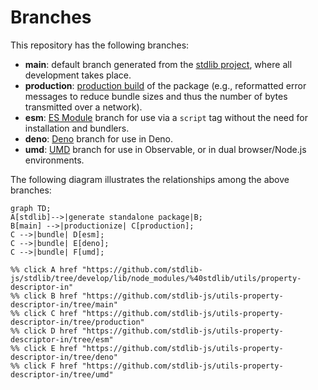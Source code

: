 <!--

@license Apache-2.0

Copyright (c) 2022 The Stdlib Authors.

Licensed under the Apache License, Version 2.0 (the "License");
you may not use this file except in compliance with the License.
You may obtain a copy of the License at

    http://www.apache.org/licenses/LICENSE-2.0

Unless required by applicable law or agreed to in writing, software
distributed under the License is distributed on an "AS IS" BASIS,
WITHOUT WARRANTIES OR CONDITIONS OF ANY KIND, either express or implied.
See the License for the specific language governing permissions and
limitations under the License.

-->

# Branches

This repository has the following branches:

-   **main**: default branch generated from the [stdlib project][stdlib-url], where all development takes place.
-   **production**: [production build][production-url] of the package (e.g., reformatted error messages to reduce bundle sizes and thus the number of bytes transmitted over a network).
-   **esm**: [ES Module][esm-url] branch for use via a `script` tag without the need for installation and bundlers.
-   **deno**: [Deno][deno-url] branch for use in Deno.
-   **umd**: [UMD][umd-url] branch for use in Observable, or in dual browser/Node.js environments.

The following diagram illustrates the relationships among the above branches:

```mermaid
graph TD;
A[stdlib]-->|generate standalone package|B;
B[main] -->|productionize| C[production];
C -->|bundle| D[esm];
C -->|bundle| E[deno];
C -->|bundle| F[umd];

%% click A href "https://github.com/stdlib-js/stdlib/tree/develop/lib/node_modules/%40stdlib/utils/property-descriptor-in"
%% click B href "https://github.com/stdlib-js/utils-property-descriptor-in/tree/main"
%% click C href "https://github.com/stdlib-js/utils-property-descriptor-in/tree/production"
%% click D href "https://github.com/stdlib-js/utils-property-descriptor-in/tree/esm"
%% click E href "https://github.com/stdlib-js/utils-property-descriptor-in/tree/deno"
%% click F href "https://github.com/stdlib-js/utils-property-descriptor-in/tree/umd"
```

[stdlib-url]: https://github.com/stdlib-js/stdlib/tree/develop/lib/node_modules/%40stdlib/utils/property-descriptor-in
[production-url]: https://github.com/stdlib-js/utils-property-descriptor-in/tree/production
[deno-url]: https://github.com/stdlib-js/utils-property-descriptor-in/tree/deno
[umd-url]: https://github.com/stdlib-js/utils-property-descriptor-in/tree/umd
[esm-url]: https://github.com/stdlib-js/utils-property-descriptor-in/tree/esm